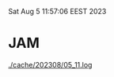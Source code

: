 Sat Aug  5 11:57:06 EEST 2023
# JAM
<a href='./cache/202308/05_11.log'>./cache/202308/05_11.log</a>
